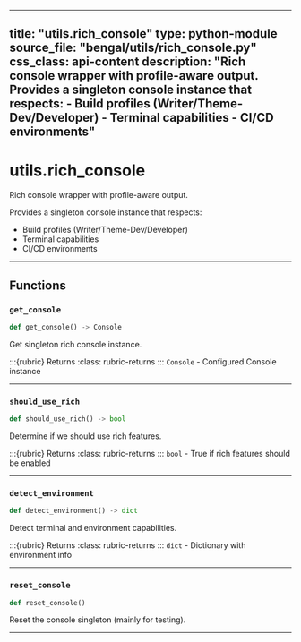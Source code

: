 
---
title: "utils.rich_console"
type: python-module
source_file: "bengal/utils/rich_console.py"
css_class: api-content
description: "Rich console wrapper with profile-aware output.  Provides a singleton console instance that respects: - Build profiles (Writer/Theme-Dev/Developer) - Terminal capabilities - CI/CD environments"
---

# utils.rich_console

Rich console wrapper with profile-aware output.

Provides a singleton console instance that respects:
- Build profiles (Writer/Theme-Dev/Developer)
- Terminal capabilities
- CI/CD environments

---


## Functions

### `get_console`
```python
def get_console() -> Console
```

Get singleton rich console instance.



:::{rubric} Returns
:class: rubric-returns
:::
`Console` - Configured Console instance




---
### `should_use_rich`
```python
def should_use_rich() -> bool
```

Determine if we should use rich features.



:::{rubric} Returns
:class: rubric-returns
:::
`bool` - True if rich features should be enabled




---
### `detect_environment`
```python
def detect_environment() -> dict
```

Detect terminal and environment capabilities.



:::{rubric} Returns
:class: rubric-returns
:::
`dict` - Dictionary with environment info




---
### `reset_console`
```python
def reset_console()
```

Reset the console singleton (mainly for testing).







---
